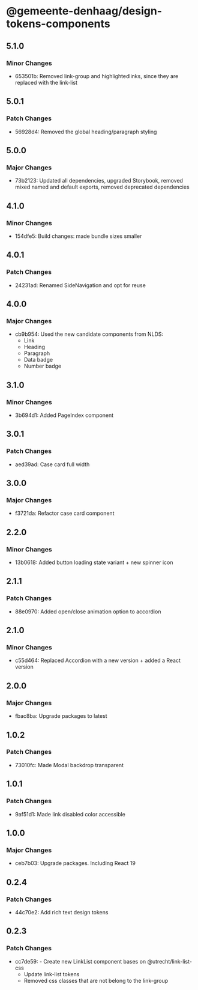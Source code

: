 # @gemeente-denhaag/design-tokens-components

## 5.1.0

### Minor Changes

- 653501b: Removed link-group and highlightedlinks, since they are replaced with the link-list

## 5.0.1

### Patch Changes

- 56928d4: Removed the global heading/paragraph styling

## 5.0.0

### Major Changes

- 73b2123: Updated all dependencies, upgraded Storybook, removed mixed named and default exports, removed deprecated dependencies

## 4.1.0

### Minor Changes

- 154dfe5: Build changes: made bundle sizes smaller

## 4.0.1

### Patch Changes

- 24231ad: Renamed SideNavigation and opt for reuse

## 4.0.0

### Major Changes

- cb9b954: Used the new candidate components from NLDS:
  - Link
  - Heading
  - Paragraph
  - Data badge
  - Number badge

## 3.1.0

### Minor Changes

- 3b694d1: Added PageIndex component

## 3.0.1

### Patch Changes

- aed39ad: Case card full width

## 3.0.0

### Major Changes

- f3721da: Refactor case card component

## 2.2.0

### Minor Changes

- 13b0618: Added button loading state variant + new spinner icon

## 2.1.1

### Patch Changes

- 88e0970: Added open/close animation option to accordion

## 2.1.0

### Minor Changes

- c55d464: Replaced Accordion with a new version + added a React version

## 2.0.0

### Major Changes

- fbac8ba: Upgrade packages to latest

## 1.0.2

### Patch Changes

- 73010fc: Made Modal backdrop transparent

## 1.0.1

### Patch Changes

- 9af51d1: Made link disabled color accessible

## 1.0.0

### Major Changes

- ceb7b03: Upgrade packages. Including React 19

## 0.2.4

### Patch Changes

- 44c70e2: Add rich text design tokens

## 0.2.3

### Patch Changes

- cc7de59: - Create new LinkList component bases on @utrecht/link-list-css
  - Update link-list tokens
  - Removed css classes that are not belong to the link-group
